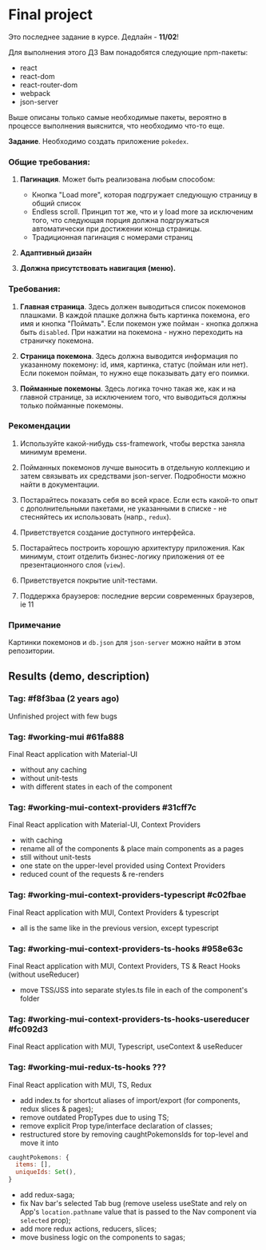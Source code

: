 # Final project

Это последнее задание в курсе. Дедлайн - **11/02**!

Для выполнения этого ДЗ Вам понадобятся следующие npm-пакеты:

* react
* react-dom
* react-router-dom
* webpack
* json-server

Выше описаны только самые необходимые пакеты, вероятно в процессе выполнения выяснится, что необходимо что-то еще.

**Задание**. Необходимо создать приложение `pokedex`.

### Общие требования:

1. **Пагинация**. Может быть реализована любым способом: 
    * Кнопка "Load more", которая подгружает следующую страницу в общий список
    * Endless scroll. Принцип тот же, что и у load more за исключеним того, что следующая порция должна подгружаться автоматически при достижении конца страницы.
    * Традиционная пагинация с номерами страниц

2. **Адаптивный дизайн**

3. **Должна присутствовать навигация (меню).**

### Требования:

1. **Главная страница**. Здесь должен выводиться список покемонов плашками. В каждой плашке должна быть картинка покемона, его имя и кнопка "Поймать". Если покемон уже пойман - кнопка должна быть `disabled`. При нажатии на покемона - нужно переходить на страничку покемона.

2. **Страница покемона**. Здесь должна выводится информация по указанному покемону: id, имя, картинка, статус (пойман или нет). Если покемон пойман, то нужно еще показывать дату его поимки.

3. **Пойманные покемоны**. Здесь логика точно такая же, как и на главной странице, за исключением того, что выводиться должны только пойманные покемоны.

### Рекомендации

1. Используйте какой-нибудь css-framework, чтобы верстка заняла минимум времени.

2. Пойманных покемонов лучше выносить в отдельную коллекцию и затем связывать их средствами json-server. Подробности можно найти в документации.

3. Постарайтесь показать себя во всей красе. Если есть какой-то опыт с дополнительными пакетами, не указанными в списке - не стесняйтесь их использовать (напр., `redux`).

4. Приветствуется создание доступного интерфейса.

5. Постарайтесь построить хорошую архитектуру приложения. Как минимум, стоит отделить бизнес-логику приложения от ее презентационного слоя (`view`).

6. Приветствуется покрытие unit-тестами.

7. Поддержка браузеров: последние версии современных браузеров, ie 11

### Примечание

Картинки покемонов и `db.json` для `json-server` можно найти в этом репозитории.

## Results (demo, description)

### Tag: #f8f3baa (2 years ago)
Unfinished project with few bugs

### Tag: #working-mui #61fa888

Final React application with Material-UI
- without any caching
- without unit-tests
- with different states in each of the component

### Tag: #working-mui-context-providers #31cff7c

Final React application with Material-UI, Context Providers
- with caching
- rename all of the components & place main components as a pages
- still without unit-tests
- one state on the upper-level provided using Context Providers
- reduced count of the requests & re-renders

### Tag: #working-mui-context-providers-typescript #c02fbae

Final React application with MUI, Context Providers & typescript
- all is the same like in the previous version, except typescript

### Tag: #working-mui-context-providers-ts-hooks #958e63c

Final React application with MUI, Context Providers, TS & React Hooks (without useReducer)
- move TSS/JSS into separate styles.ts file in each of the component's folder

### Tag: #working-mui-context-providers-ts-hooks-usereducer #fc092d3

Final React application with MUI, Typescript, useContext & useReducer

### Tag: #working-mui-redux-ts-hooks ???

Final React application with MUI, TS, Redux
- add index.ts for shortcut aliases of import/export (for components, redux slices & pages);
- remove outdated PropTypes due to using TS;
- remove explicit Prop type/interface declaration of classes;
- restructured store by removing caughtPokemonsIds for top-level and move it into
```js
caughtPokemons: {
  items: [],
  uniqueIds: Set(),
}
```
- add redux-saga;
- fix Nav bar's selected Tab bug (remove useless useState and rely on App's `location.pathname`
value that is passed to the Nav component via `selected` prop);
- add more redux actions, reducers, slices;
- move business logic on the components to sagas;
